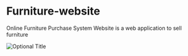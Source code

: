 # Furniture-website

Online Furniture Purchase System Website is a web application to sell furniture

![](http://static1.squarespace.com/static/544fe97fe4b0a080d725652d/t/5458ef29e4b08add9b2b029e/1415114540999/Furniture+Website?format=1000w "Optional Title")
